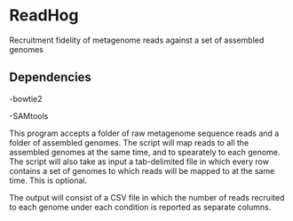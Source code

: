# ReadHog
Recruitment fidelity of metagenome reads against a set of assembled genomes

## Dependencies

-bowtie2

-SAMtools

This program accepts a folder of raw metagenome sequence reads and a folder of assembled genomes.
The script will map reads to all the assembled genomes at the same time, and to spearately to each genome.
The script will also take as input a tab-delimited file in which every row contains a set of genomes to which reads will be mapped to at the same time. This is optional.

The output will consist of a CSV file in which the number of reads recruited to each genome under each condition is reported as separate columns.
